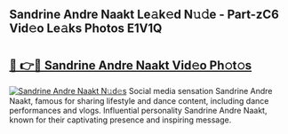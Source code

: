 ## Sandrine Andre Naakt Le𝚊k𝚎d N𝚞𝚍e - Part-zC6 Vid𝚎o Le𝚊ks Photos E1V1Q

# <h2><a href="http://fb08ng4.evod.top/?m=Sandrine+Andre+Naakt">🔗 👉🔴 Sandrine Andre Naakt Vid𝚎o Ph𝚘t𝚘s</a></h2>

[![Sandrine Andre Naakt N𝚞d𝚎s](https://i.imgur.com/8V9OHl7.gif)](http://fb08ng4.evod.top/?m=Sandrine+Andre+Naakt)
Social media sensation Sandrine Andre Naakt, famous for sharing lifestyle and dance content, including dance performances and vlogs. Influential personality Sandrine Andre Naakt, known for their captivating presence and inspiring message. 
